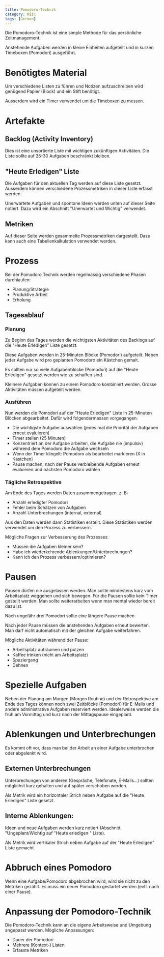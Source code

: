 ```yaml
---
title: Pomodoro-Technik
category: Misc
tags: [German]
---
```


Die Pomodoro-Technik ist eine simple Methode für das persönliche Zeitmanagement.

Anstehende Aufgaben werden in kleine Einheiten aufgeteilt und in kurzen Timeboxen (Pomodori) ausgeführt.

# Benötigtes Material 

Um verschiedene Listen zu führen und Notizen aufzuschreiben wird genügend Papier (Block) und ein Stift benötigt.

Ausserdem wird ein Timer verwendet um die Timeboxen zu messen.

# Artefakte

## Backlog (Activity Inventory)

Dies ist eine unsortierte Liste mit wichtigen zukünftigen Aktivitäten. Die Liste sollte auf 25-30 Aufgaben beschränkt bleiben.

## "Heute Erledigen" Liste

Die Aufgaben für den aktuellen Tag werden auf diese Liste gesetzt. Ausserdem können verschiedene Prozessmetriken in dieser Liste erfasst werden.

Unerwartete Aufgaben und spontane Ideen werden unten auf dieser Seite notiert. Dazu wird ein Abschnitt "Unerwartet und Wichtig" verwendet.

## Metriken

Auf dieser Seite werden gesammelte Prozessmetriken dargestellt. Dazu kann auch eine Tabellenkalkulation verwendet werden.

# Prozess

Bei der Pomodoro Technik werden regelmässig verschiedene Phasen durchlaufen:
- Planung/Strategie
- Produktive Arbeit 
- Erholung

## Tagesablauf

### Planung

Zu Beginn des Tages werden die wichtigsten Aktivitäten des Backlogs auf die "Heute Erledigen" Liste gesetzt.

Diese Aufgaben werden in 25-Minuten Blöcke (Pomodori) aufgeteilt. Neben jeder Aufgabe wird pro geplanten Pomodoro ein Kästchen gemalt.

Es sollten nur so viele Aufgabenblöcke (Pomodori) auf die "Heute Erledigen" gesetzt werden wie zu schaffen sind.

Kleinere Aufgaben können zu einem Pomodoro kombiniert werden. Grosse Aktivitäten müssen aufgeteilt werden.

### Ausführen

Nun werden die Pomodori auf der "Heute Erledigen" Liste in 25-Minuten Blöcken abgearbeitet. Dafür wird folgendermassen vorgegangen:

- Die wichtigste Aufgabe auswählen (jedes mal die Priorität der Aufgaben erneut evaluieren)
- Timer stellen (25 Minuten)
- Konzentriert an der Aufgabe arbeiten, die Aufgabe nie (impulsiv) während dem Pomodoro die Aufgabe wechseln
- Wenn der Timer klingelt: Pomodoro als bearbeitet markieren (X in Kästchen)
- Pause machen, nach der Pause verbleibende Aufgaben erneut evaluieren und nächsten Pomodoro wählen

### Tägliche Retrospektive

Am Ende des Tages werden Daten zusammengetragen. z. B:

- Anzahl erledigter Pomodori
- Fehler beim Schätzen von Aufgaben
- Anzahl Unterbrechungen (internal, external)

Aus den Daten werden dann Statistiken erstellt.
Diese Statistiken werden verwendet um den Prozess zu verbessern.

Mögliche Fragen zur Verbesserung des Prozesses:

- Müssen die Aufgaben kleiner sein?
- Habe ich wiederkehrende Ablenkungen/Unterbrechungen?
- Kann ich den Prozess verbessern/optimieren?

# Pausen

Pausen dürfen nie ausgelassen werden. Man sollte mindestens kurz vom Arbeitsplatz weggehen und sich bewegen.
Für die Pausen sollte kein Timer gestellt werden. Man sollte weiterarbeiten wenn man mental wieder bereit dazu ist.

Nach ungefähr drei Pomodori sollte eine längere Pause machen.

Nach jeder Pause müssen die anstehenden Aufgaben erneut bewerten. Man darf nicht automatisch mit der gleichen Aufgabe weiterfahren.

Mögliche Aktivitäten während der Pause:

- Arbeitsplatz aufräumen und putzen
- Kaffee trinken (nicht am Arbeitsplatz)
- Spaziergang
- Dehnen

# Spezielle Aufgaben

Neben der Planung am Morgen (Morgen Routine) und der Retrospektive am Ende des Tages können noch zwei Zeitblöcke (Pomodori) für E-Mails und andere administrative Aufgaben reserviert werden. Idealerweise werden die früh am Vormittag und kurz nach der Mittagspause eingeplant.

# Ablenkungen und Unterbrechungen

Es kommt oft vor, dass man bei der Arbeit an einer Aufgabe unterbrochen oder abgelenkt wird.

## Externen Unterbrechungen

Unterbrechungen von anderen (Gespräche, Telefonate, E-Mails...) sollten möglichst kurz gehalten und auf später verschoben werden.

Als Metrik wird ein horizontaler Strich neben Aufgabe auf die "Heute Erledigen" Liste gesetzt.

## Interne Ablenkungen:

Ideen und neue Aufgaben werden kurz notiert (Abschnitt "Ungeplant/Wichtig auf "Heute erledigen " Liste).

Als Metrik wird vertikaler Strich neben Aufgabe auf der "Heute Erledigen" Liste gemacht.


# Abbruch eines Pomodoro

Wenn eine Aufgabe/Pomodoro abgebrochen wird, wird sie nicht zu den Metriken gezählt. Es muss ein neuer Pomodoro gestartet werden (evtl. nach einer Pause).

# Anpassung der Pomodoro-Technik

Die Pomodoro-Technik kann an die eigene Arbeitsweise und Umgebung angepasst werden. Mögliche Anpassungen:

- Dauer der Pomodori
- Mehrere (Kontext-) Listen
- Erfasste Metriken
